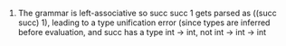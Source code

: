 1. The grammar is left-associative so 
succ succ 1 gets parsed as ((succ succ) 1), leading to a type unification error (since types are inferred before evaluation, and succ has a type int -> int, not int -> int -> int
